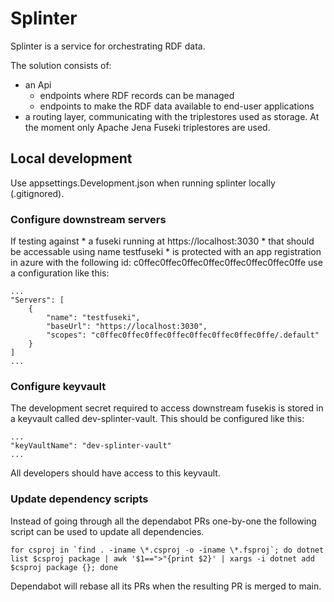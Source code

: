# Splinter

Splinter is a service for orchestrating RDF data. 

The solution consists of:
- an Api 
    - endpoints where RDF records can be managed
    - endpoints to make the RDF data available to end-user applications
- a routing layer, communicating with the triplestores used as storage. At the moment only Apache Jena Fuseki triplestores are used.

## Local development
Use appsettings.Development.json when running splinter locally (.gitignored).

### Configure downstream servers

If testing against
    * a fuseki running at https://localhost:3030
    * that should be accessable using name testfuseki
    * is protected with an app registration in azure with the following id: c0ffec0ffec0ffec0ffec0ffec0ffec0ffec0ffe use a configuration like this:

```
...
"Servers": [
    {
        "name": "testfuseki",
        "baseUrl": "https://localhost:3030",
        "scopes": "c0ffec0ffec0ffec0ffec0ffec0ffec0ffec0ffe/.default"
    }
]
...
```

### Configure keyvault

The development secret required to access downstream fusekis is stored in a keyvault called dev-splinter-vault. This should be configured like this:

```
...
"keyVaultName": "dev-splinter-vault"
...
```

All developers should have access to this keyvault.

### Update dependency scripts

Instead of going through all the dependabot PRs one-by-one the following script can be used to update all dependencies.
```
for csproj in `find . -iname \*.csproj -o -iname \*.fsproj`; do dotnet list $csproj package | awk '$1==">"{print $2}' | xargs -i dotnet add $csproj package {}; done
```
Dependabot will rebase all its PRs when the resulting PR is merged to main.


